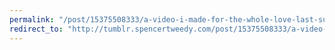 ```yaml
---
permalink: "/post/15375508333/a-video-i-made-for-the-whole-love-last-summer-that"
redirect_to: "http://tumblr.spencertweedy.com/post/15375508333/a-video-i-made-for-the-whole-love-last-summer-that"
---
```

